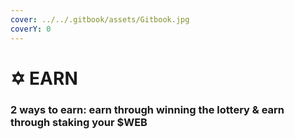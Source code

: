 ```yaml
---
cover: ../../.gitbook/assets/Gitbook.jpg
coverY: 0
---
```


# ✡ EARN

### &#x20;2 ways to earn: earn through winning the lottery & earn through staking your $WEB
